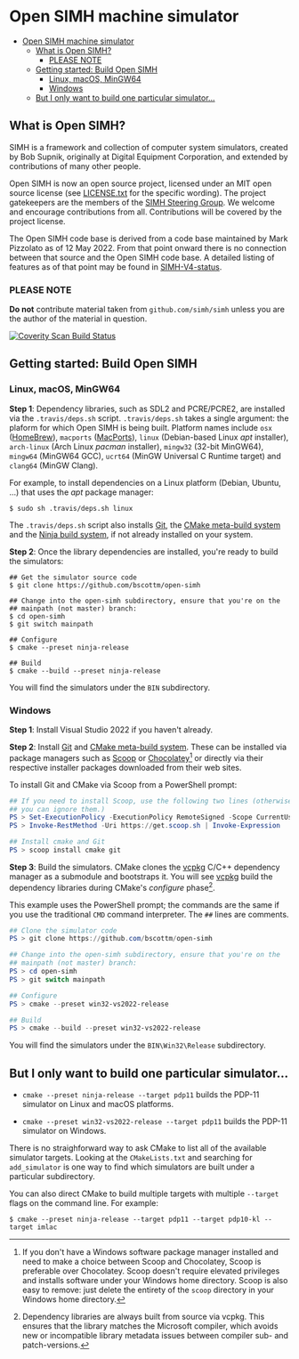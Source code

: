# Open SIMH machine simulator

- [Open SIMH machine simulator](#open-simh-machine-simulator)
  - [What is Open SIMH?](#what-is-open-simh)
    - [PLEASE NOTE](#please-note)
  - [Getting started: Build Open SIMH](#getting-started-build-open-simh)
    - [Linux, macOS, MinGW64](#linux-macos-mingw64)
    - [Windows](#windows)
  - [But I only want to build one particular simulator...](#but-i-only-want-to-build-one-particular-simulator)



## What is Open SIMH?

SIMH is a framework and collection of computer system simulators, created by Bob Supnik, originally at Digital Equipment Corporation, and extended by contributions of many other people.

Open SIMH is now an open source project, licensed under an MIT open source license (see [LICENSE.txt](LICENSE.txt) for the specific wording).  The project gatekeepers are the members of the [SIMH Steering Group](SIMH-SG.md).  We welcome and encourage contributions from all.  Contributions will be covered by the project license.

The Open SIMH code base is derived from a code base maintained by Mark Pizzolato as of 12 May 2022.  From that point onward there is no connection between that source and the Open SIMH code base.  A detailed listing of features as of that point may be found in [SIMH-V4-status](SIMH-V4-status.md).

### PLEASE NOTE

**Do not** contribute material taken from `github.com/simh/simh` unless you are the author of the material in question.

<a href="https://scan.coverity.com/projects/open-simh-simh">
  <img alt="Coverity Scan Build Status"
       src="https://scan.coverity.com/projects/29458/badge.svg"/>
</a>

## Getting started: Build Open SIMH

### Linux, macOS, MinGW64

__Step 1__: Dependency libraries, such as SDL2 and PCRE/PCRE2, are installed via the `.travis/deps.sh` script. `.travis/deps.sh` takes a single argument: the plaform
for which Open SIMH is being built. Platform names include `osx` ([HomeBrew](homebrew)), `macports` ([MacPorts](macports)), `linux` (Debian-based Linux _apt_
installer), `arch-linux` (Arch Linux _pacman_ installer), `mingw32` (32-bit MinGW64), `mingw64` (MinGW64 GCC), `ucrt64` (MinGW Universal C Runtime target)
and `clang64` (MinGW Clang).

For example, to install dependencies on a Linux platform (Debian, Ubuntu, ...) that uses the _apt_ package manager:
```
$ sudo sh .travis/deps.sh linux
```

The `.travis/deps.sh` script also installs [Git](gitscm), the [CMake meta-build system](cmake) and the [Ninja build system](ninja), if not already
installed on your system.

__Step 2__: Once the library dependencies are installed, you're ready to build the simulators:

```shell
## Get the simulator source code
$ git clone https://github.com/bscottm/open-simh

## Change into the open-simh subdirectory, ensure that you're on the
## mainpath (not master) branch:
$ cd open-simh
$ git switch mainpath

## Configure
$ cmake --preset ninja-release

## Build
$ cmake --build --preset ninja-release
```

You will find the simulators under the `BIN` subdirectory.

### Windows

__Step 1__: Install Visual Studio 2022 if you haven't already.

__Step 2__: Install [Git](gitscm) and [CMake meta-build system](cmake). These can be installed via package managers such as [Scoop](scoop) or
[Chocolatey](chocolatey)[^1] or directly via their respective installer packages downloaded from their web sites.

[^1]: If you don't have a Windows software package manager installed and need to make a choice between Scoop and Chocolatey, Scoop is preferable over Chocolatey.
Scoop doesn't require elevated privileges and installs software under your Windows home directory. Scoop is also easy to remove: just delete the entirety of the
`scoop` directory in your Windows home directory.

To install Git and CMake via Scoop from a PowerShell prompt:
```powershell
## If you need to install Scoop, use the following two lines (otherwise,
## you can ignore them.)
PS > Set-ExecutionPolicy -ExecutionPolicy RemoteSigned -Scope CurrentUser
PS > Invoke-RestMethod -Uri https://get.scoop.sh | Invoke-Expression

## Install cmake and Git
PS > scoop install cmake git
```

__Step 3__: Build the simulators. CMake clones the [vcpkg](vcpkg) C/C++ dependency manager as a submodule and bootstraps it. You will see [vcpkg](vcpkg) build the
dependency libraries during CMake's _configure_ phase[^2].

[^2]: Dependency libraries are always built from source via vcpkg. This ensures that the library matches the Microsoft compiler, which avoids new or
incompatible library metadata issues between compiler sub- and patch-versions.

This example uses the PowerShell prompt; the commands are the same if you use the traditional `CMD` command interpreter. The `##` lines are comments.
```powershell
## Clone the simulator code
PS > git clone https://github.com/bscottm/open-simh

## Change into the open-simh subdirectory, ensure that you're on the
## mainpath (not master) branch:
PS > cd open-simh
PS > git switch mainpath

## Configure
PS > cmake --preset win32-vs2022-release

## Build
PS > cmake --build --preset win32-vs2022-release
```

You will find the simulators under the `BIN\Win32\Release` subdirectory.

## But I only want to build one particular simulator...

- `cmake --preset ninja-release --target pdp11` builds the PDP-11 simulator on Linux and macOS platforms.

- `cmake --preset win32-vs2022-release --target pdp11` builds the PDP-11 simulator on Windows.

There is no straighforward way to ask CMake to list all of the available simulator targets. Looking at the `CMakeLists.txt` and searching for `add_simulator` is one
way to find which simulators are built under a particular subdirectory.

You can also direct CMake to build multiple targets with multiple `--target` flags on the command line. For example:
```shell
$ cmake --preset ninja-release --target pdp11 --target pdp10-kl --target imlac
```


[chocolatey]: https://chocolatey.org/
[cmake]: https://cmake.org/download/
[gitscm]: https://git-scm.com/
[homebrew]: https://brew.sh/
[macports]: https://www.macports.org/
[ninja]: https://ninja-build.org/
[scoop]: https://scoop.sh/
[vcpkg]: https://vcpkg.io/